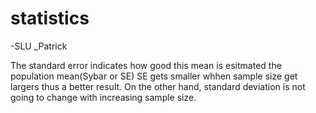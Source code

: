 # statistics

-SLU
_Patrick 


The standard error indicates how good this mean is esitmated the population mean(Sybar or SE) SE gets smaller whhen sample size get largers thus a better result. On the other hand, standard deviation is not going to change with increasing sample size.  
